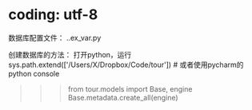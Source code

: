 # coding: utf-8

数据库配置文件：
..ex_var.py

创建数据库的方法：
打开python，运行 sys.path.extend(['/Users/X/Dropbox/Code/tour'])  # 或者使用pycharm的python console

>>> from tour.models import Base, engine
>>> Base.metadata.create_all(engine)